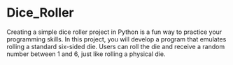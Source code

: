 # Dice_Roller
Creating a simple dice roller project in Python is a fun way to practice your programming skills. In this project, you will develop a program that emulates rolling a standard six-sided die. Users can roll the die and receive a random number between 1 and 6, just like rolling a physical die.
